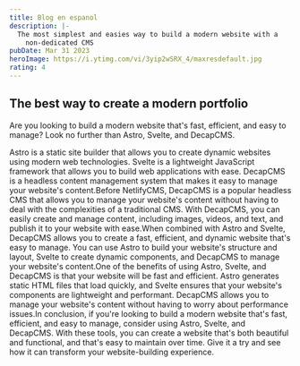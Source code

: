 ```yaml
---
title: Blog en espanol
description: |-
  The most simplest and easies way to build a modern website with a
    non-dedicated CMS
pubDate: Mar 31 2023
heroImage: https://i.ytimg.com/vi/3yip2wSRX_4/maxresdefault.jpg
rating: 4
---
```


## The best way to create a modern portfolio

Are you looking to build a modern website that's fast, efficient, and easy to manage? Look no further than Astro, Svelte, and DecapCMS.

Astro is a static site builder that allows you to create dynamic websites using modern web technologies. Svelte is a lightweight JavaScript framework that allows you to build web applications with ease. DecapCMS is a headless content management system that makes it easy to manage your website's content.Before NetlifyCMS, DecapCMS is a popular headless CMS that allows you to manage your website's content without having to deal with the complexities of a traditional CMS. With DecapCMS, you can easily create and manage content, including images, videos, and text, and publish it to your website with ease.When combined with Astro and Svelte, DecapCMS allows you to create a fast, efficient, and dynamic website that's easy to manage. You can use Astro to build your website's structure and layout, Svelte to create dynamic components, and DecapCMS to manage your website's content.One of the benefits of using Astro, Svelte, and DecapCMS is that your website will be fast and efficient. Astro generates static HTML files that load quickly, and Svelte ensures that your website's components are lightweight and performant. DecapCMS allows you to manage your website's content without having to worry about performance issues.In conclusion, if you're looking to build a modern website that's fast, efficient, and easy to manage, consider using Astro, Svelte, and DecapCMS. With these tools, you can create a website that's both beautiful and functional, and that's easy to maintain over time. Give it a try and see how it can transform your website-building experience.
